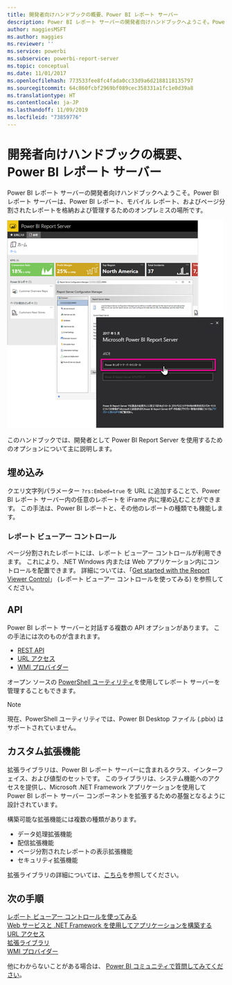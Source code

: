 ```yaml
---
title: 開発者向けハンドブックの概要、Power BI レポート サーバー
description: Power BI レポート サーバーの開発者向けハンドブックへようこそ。Power BI レポート サーバーは、Power BI レポート、モバイル レポート、およびページ分割されたレポートを格納および管理するためのオンプレミスの場所です。
author: maggiesMSFT
ms.author: maggies
ms.reviewer: ''
ms.service: powerbi
ms.subservice: powerbi-report-server
ms.topic: conceptual
ms.date: 11/01/2017
ms.openlocfilehash: 773533fee8fc4fada0cc33d9a6d2188118135797
ms.sourcegitcommit: 64c860fcbf2969bf089cec358331a1fc1e0d39a8
ms.translationtype: HT
ms.contentlocale: ja-JP
ms.lasthandoff: 11/09/2019
ms.locfileid: "73859776"
---
```

# <a name="developer-handbook-overview-power-bi-report-server"></a>開発者向けハンドブックの概要、Power BI レポート サーバー

Power BI レポート サーバーの開発者向けハンドブックへようこそ。Power BI レポート サーバーは、Power BI レポート、モバイル レポート、およびページ分割されたレポートを格納および管理するためのオンプレミスの場所です。

![管理者向けハンドブック](media/developer-handbook-overview/admin-handbook.png)

このハンドブックでは、開発者として Power BI Report Server を使用するためのオプションについて主に説明します。

## <a name="embedding"></a>埋め込み

クエリ文字列パラメーター `?rs:Embed=true` を URL に追加することで、Power BI レポート サーバー内の任意のレポートを iFrame 内に埋め込むことができます。 この手法は、Power BI レポートと、その他のレポートの種類でも機能します。

### <a name="report-viewer-control"></a>レポート ビューアー コントロール

ページ分割されたレポートには、レポート ビューアー コントロールが利用できます。 これにより、.NET Windows 内または Web アプリケーション内にコントロールを配置できます。 詳細については、「[Get started with the Report Viewer Control](https://docs.microsoft.com/sql/reporting-services/application-integration/integrating-reporting-services-using-reportviewer-controls-get-started)」 (レポート ビューアー コントロールを使ってみる) を参照してください。

## <a name="apis"></a>API

Power BI レポート サーバーと対話する複数の API オプションがあります。 この手法には次のものが含まれます。

* [REST API](rest-api.md)
* [URL アクセス](https://docs.microsoft.com/sql/reporting-services/url-access-ssrs)
* [WMI プロバイダー](https://docs.microsoft.com/sql/reporting-services/wmi-provider-library-reference/reporting-services-wmi-provider-library-reference-ssrs)

オープン ソースの [PowerShell ユーティリティ](https://github.com/Microsoft/ReportingServicesTools)を使用してレポート サーバーを管理することもできます。

> [!NOTE]
> 現在、PowerShell ユーティリティでは、Power BI Desktop ファイル (.pbix) はサポートされていません。

## <a name="custom-extensions"></a>カスタム拡張機能

拡張ライブラリは、Power BI レポート サーバーに含まれるクラス、インターフェイス、および値型のセットです。 このライブラリは、システム機能へのアクセスを提供し、Microsoft .NET Framework アプリケーションを使用して Power BI レポート サーバー コンポーネントを拡張するための基盤となるように設計されています。

構築可能な拡張機能には複数の種類があります。

* データ処理拡張機能
* 配信拡張機能
* ページ分割されたレポートの表示拡張機能
* セキュリティ拡張機能

拡張ライブラリの詳細については、[こちら](https://docs.microsoft.com/sql/reporting-services/extensions/reporting-services-extension-library)を参照してください。

## <a name="next-steps"></a>次の手順

[レポート ビューアー コントロールを使ってみる](https://docs.microsoft.com/sql/reporting-services/application-integration/integrating-reporting-services-using-reportviewer-controls-get-started)  
[Web サービスと .NET Framework を使用してアプリケーションを構築する](https://docs.microsoft.com/sql/reporting-services/report-server-web-service/net-framework/building-applications-using-the-web-service-and-the-net-framework)  
[URL アクセス](https://docs.microsoft.com/sql/reporting-services/url-access-ssrs)  
[拡張ライブラリ](https://docs.microsoft.com/sql/reporting-services/extensions/reporting-services-extension-library)  
[WMI プロバイダー](https://docs.microsoft.com/sql/reporting-services/wmi-provider-library-reference/reporting-services-wmi-provider-library-reference-ssrs)

他にわからないことがある場合は、 [Power BI コミュニティで質問してみてください](https://community.powerbi.com/)。